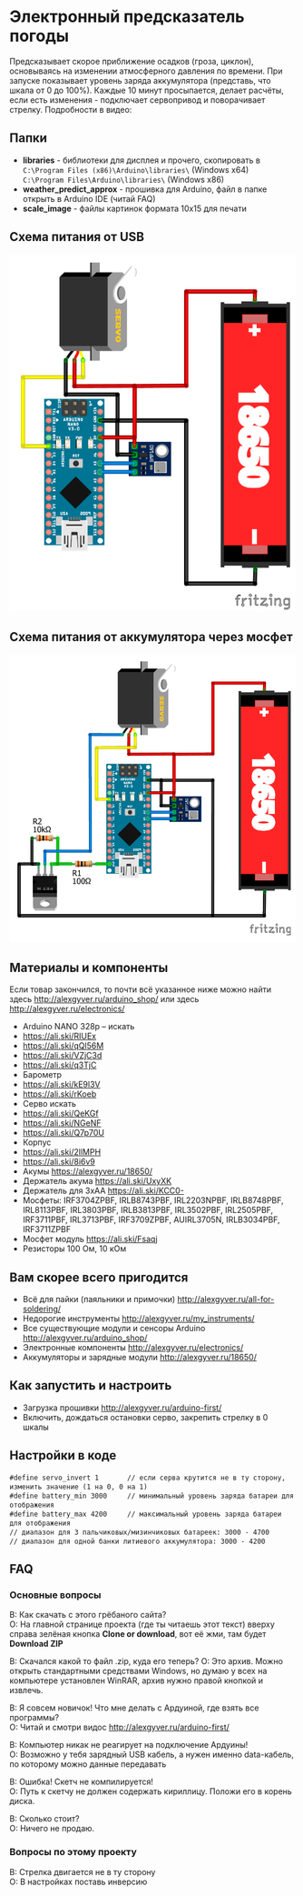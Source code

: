 # Электронный предсказатель погоды
Предсказывает скорое приближение осадков (гроза, циклон), основываясь на изменении атмосферного давления по времени.
При запуске показывает уровень заряда аккумулятора (представь, что шкала от 0 до 100%).
Каждые 10 минут просыпается, делает расчёты, если есть изменения - подключает сервопривод и поворачивает стрелку.
Подробности в видео: 

## Папки

- **libraries** - библиотеки для дисплея и прочего, скопировать в  
`C:\Program Files (x86)\Arduino\libraries\` (Windows x64)  
`C:\Program Files\Arduino\libraries\` (Windows x86)
- **weather_predict_approx** - прошивка для Arduino, файл в папке открыть в Arduino IDE (читай FAQ)
- **scale_image** - файлы картинок формата 10х15 для печати

## Схема питания от USB
![СХЕМА](https://github.com/AlexGyver/WeatherPredict/blob/master/scheme1.png)

## Схема питания от аккумулятора через мосфет
![СХЕМА](https://github.com/AlexGyver/WeatherPredict/blob/master/scheme2.png)

##  Материалы и компоненты
Если товар закончился, то почти всё указанное ниже можно найти здесь http://alexgyver.ru/arduino_shop/ или здесь http://alexgyver.ru/electronics/

* Arduino NANO 328p – искать
* https://ali.ski/RIUEx
* https://ali.ski/qQl56M
* https://ali.ski/VZjC3d
* https://ali.ski/q3TjC
* Барометр
* https://ali.ski/kE9l3V
* https://ali.ski/rKoeb
* Серво искать
* https://ali.ski/QeKGf
* https://ali.ski/NGeNF
* https://ali.ski/Q7p70U
* Корпус
* https://ali.ski/2llMPH
* https://ali.ski/8i6v9
* Акумы https://alexgyver.ru/18650/
* Держатель акума https://ali.ski/UxyXK
* Держатель для 3хАА https://ali.ski/KCC0-
* Мосфеты: IRF3704ZPBF, IRLB8743PBF, IRL2203NPBF, IRLB8748PBF, IRL8113PBF, IRL3803PBF, IRLB3813PBF, IRL3502PBF, IRL2505PBF, IRF3711PBF, IRL3713PBF, IRF3709ZPBF, AUIRL3705N, IRLB3034PBF, IRF3711ZPBF
* Мосфет модуль https://ali.ski/Fsaqj
* Резисторы 100 Ом, 10 кОм

## Вам скорее всего пригодится
* Всё для пайки (паяльники и примочки) http://alexgyver.ru/all-for-soldering/
* Недорогие инструменты http://alexgyver.ru/my_instruments/
* Все существующие модули и сенсоры Arduino http://alexgyver.ru/arduino_shop/
* Электронные компоненты http://alexgyver.ru/electronics/
* Аккумуляторы и зарядные модули http://alexgyver.ru/18650/

## Как запустить и настроить
* Загрузка прошивки http://alexgyver.ru/arduino-first/
* Включить, дождаться остановки серво, закрепить стрелку в 0 шкалы

## Настройки в коде
    #define servo_invert 1       // если серва крутится не в ту сторону, изменить значение (1 на 0, 0 на 1)
    #define battery_min 3000     // минимальный уровень заряда батареи для отображения
    #define battery_max 4200     // максимальный уровень заряда батареи для отображения
    // диапазон для 3 пальчиковых/мизинчиковых батареек: 3000 - 4700
    // диапазон для одной банки литиевого аккумулятора: 3000 - 4200

##  FAQ
### Основные вопросы
В: Как скачать с этого грёбаного сайта?  
О: На главной странице проекта (где ты читаешь этот текст) вверху справа зелёная кнопка **Clone or download**, вот её жми, там будет **Download ZIP**

В: Скачался какой то файл .zip, куда его теперь?
О: Это архив. Можно открыть стандартными средствами Windows, но думаю у всех на компьютере установлен WinRAR, архив нужно правой кнопкой и извлечь.

В: Я совсем новичок! Что мне делать с Ардуиной, где взять все программы?  
О: Читай и смотри видос http://alexgyver.ru/arduino-first/

В: Компьютер никак не реагирует на подключение Ардуины!  
О: Возможно у тебя зарядный USB кабель, а нужен именно data-кабель, по которому можно данные передавать

В: Ошибка! Скетч не компилируется!  
О: Путь к скетчу не должен содержать кириллицу. Положи его в корень диска.

В: Сколько стоит?  
О: Ничего не продаю.

### Вопросы по этому проекту
В: Стрелка двигается не в ту сторону  
О: В настройках поставь инверсию